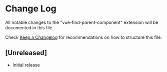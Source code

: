 # Change Log

All notable changes to the "vue-find-parent-component" extension will be documented in this file.

Check [Keep a Changelog](http://keepachangelog.com/) for recommendations on how to structure this file.

## [Unreleased]

- Initial release